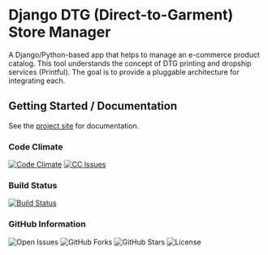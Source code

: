 # Django DTG (Direct-to-Garment) Store Manager

A Django/Python-based app that helps to manage an e-commerce product catalog.
This tool understands the concept of DTG printing and dropship services
(Printful). The goal is to provide a pluggable architecture for integrating each.

## Getting Started / Documentation

See the [project site](http://559labs.github.io/django-dtg-store-manager)
for documentation.

### Code Climate

[![Code Climate](https://codeclimate.com/github/559Labs/django-dtg-store-manager/badges/gpa.svg)](https://codeclimate.com/github/559Labs/django-dtg-store-manager)
[![CC Issues](https://codeclimate.com/github/559Labs/django-dtg-store-manager/badges/issue_count.svg)](https://codeclimate.com/github/559Labs/django-dtg-store-manager)

### Build Status

[![Build Status](https://travis-ci.org/559Labs/django-dtg-store-manager.svg?branch=master)](https://travis-ci.org/559Labs/django-dtg-store-manager)

### GitHub Information

![Open Issues](https://img.shields.io/github/issues/559Labs/django-dtg-store-manager.svg)
![GitHub Forks](https://img.shields.io/github/forks/559Labs/django-dtg-store-manager.svg)
![GitHub Stars](https://img.shields.io/github/stars/559Labs/django-dtg-store-manager.svg)
![License](https://img.shields.io/badge/license-Apache%202-blue.svg)
